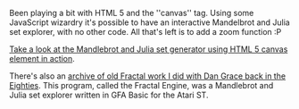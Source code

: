 Been playing a bit with HTML 5 and the ''canvas'' tag.  Using some JavaScript wizardry it's possible to have an interactive Mandelbrot and Julia set explorer, with no other code.  All that's left is to add a zoom function :P

[Take a look at the Mandlebrot and Julia set generator using HTML 5 canvas element in action](http://mbharris.co.uk/fractals/mandlebrot-set-and-julia-set-explorer-in-html5.html).

There's also an [archive of old Fractal work I did with Dan Grace back in the Eighties](http://mbharris.co.uk/mandlebrot-set-and-julia-set-generator-for-atari-st/).  This program, called the Fractal Engine, was a Mandlebrot and Julia set explorer written in GFA Basic for the Atari ST.
